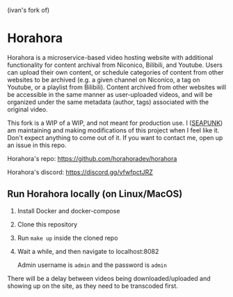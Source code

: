 (ivan's fork of)

# Horahora

Horahora is a microservice-based video hosting website with additional functionality for content archival from Niconico, Bilibili, and Youtube. Users can upload their own content, or schedule categories of content from other websites to be archived (e.g. a given channel on Niconico, a tag on Youtube, or a playlist from Bilibili). Content archived from other websites will be accessible in the same manner as user-uploaded videos, and will be organized under the same metadata (author, tags) associated with the original video.

This fork is a WIP of a WIP, and not meant for production use. I ([SEAPUNK](https://github.com/SEAPUNK)) am maintaining and making modifications of this project when I feel like it. Don't expect anything to come out of it. If you want to contact me, open up an issue in this repo.

Horahora's repo: https://github.com/horahoradev/horahora

Horahora's discord: https://discord.gg/vfwfpctJRZ

## Run Horahora locally (on Linux/MacOS)

1. Install Docker and docker-compose
2. Clone this repository
3. Run `make up` inside the cloned repo
4. Wait a while, and then navigate to localhost:8082

   Admin username is `admin` and the password is `admin`

There will be a delay between videos being downloaded/uploaded and showing up on the site, as they need to be transcoded first.
